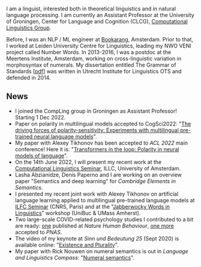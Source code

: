 I am a linguist, interested both in theoretical linguistics and in natural language processing. I am currently an Assistant Professor at the University of Groningen, Center for Language and Cognition (CLCG), [Computational Linguistics Group](https://www.rug.nl/research/clcg/research/cl/).

Before, I was an NLP / ML engineer at [Bookarang](https://www.bookarang.com/en/), Amsterdam. Prior to that, I worked at Leiden University Centre for Linguistics, leading my NWO VENI project called Number Words. In 2013-2016, I was a postdoc at the Meertens Institute, Amsterdam, working on cross-linguistic variation in morphosyntax of numerals. My dissertation entitled The Grammar of Standards [[pdf]](http://dspace.library.uu.nl/bitstream/handle/1874/296572/bylinina.pdf) was written in Utrecht Institute for Linguistics OTS and defended in 2014.



## News

- I joined the CompLing group in Groningen as Assistant Professor! Starting 1 Dec 2022.
-  Paper on polarity in multilingual models accepted to CogSci2022: "[The driving forces of polarity-sensitivity: Experiments with multilingual pre-trained neural language models](https://escholarship.org/uc/item/9xj2t25t)".
- My paper with Alexey Tikhonov has been accepted to _ACL 2022_ main conference! Here it is: "[Transformers in the loop: Polarity in neural models of language](https://aclanthology.org/2022.acl-long.455/)".
- On the 14th June 2022, I will present my recent work at the [Computational Linguistics Seminar](http://projects.illc.uva.nl/LaCo/CLS/), ILLC, University of Amsterdam.
- Lasha Abzianidze, Denis Paperno and I are working on an overview paper "Semantics and deep learning" for _Cambridge Elements in Semantics_.
- I presented my recent joint work with Alexey Tikhonov on artificial language learning applied to multilingual pre-trained language models at [ILFC Seminar](https://gdr-lift.loria.fr/monthy-online-ilfc-seminar/) (CNRS, Paris) and at the "[Jabberwocky Words in Linguistics](https://www.umass.edu/languageacquisition/jabberwocky-words-linguistics-workshop-feb-11-12-umass-unibuc)" workshop (UniBuc & UMass Amherst).
- Two large-scale COVID-related psychology studies I contributed to a bit are ready: [one](https://www.nature.com/articles/s41562-021-01173-x) published at _Nature Human Behaviour_, [one more](https://doi.org/10.31234/osf.io/n3dyf) accepted to _PNAS_.
- The video of my keynote at _Sinn und Bedeutung 25_ (Sept 2020) is available online: "[Existence and Plurality](https://osf.io/k97bz/)".
- My paper with Rick Nouwen on numeral semantics is out in _Language and Linguistics Compass_: "[Numeral semantics](https://onlinelibrary.wiley.com/doi/full/10.1111/lnc3.12390)".
